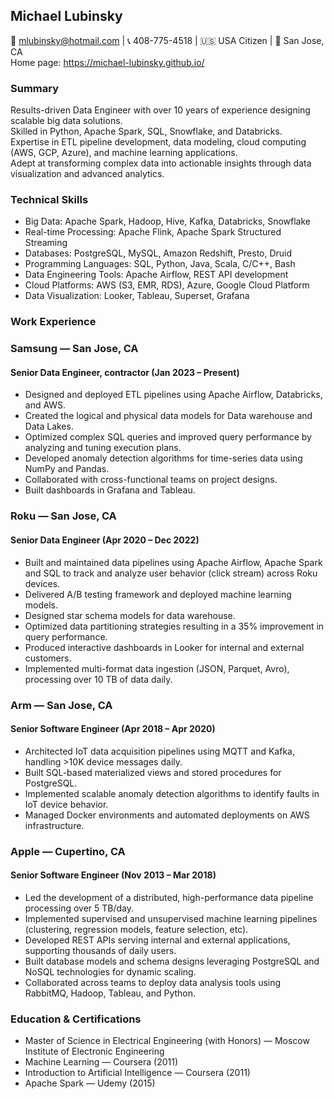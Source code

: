 ## Michael Lubinsky
📧 mlubinsky@hotmail.com | 📞 408-775-4518 | 🇺🇸 USA Citizen | 📍 San Jose, CA  
Home page: https://michael-lubinsky.github.io/

### Summary
Results-driven Data Engineer with over 10 years of experience designing scalable big data solutions.   
Skilled in Python, Apache Spark, SQL, Snowflake, and Databricks.  
Expertise in ETL pipeline development, data modeling, cloud computing (AWS, GCP, Azure), and machine learning applications.  
Adept at transforming complex data into actionable insights through data visualization and advanced analytics.

### Technical Skills
- Big Data: Apache Spark, Hadoop, Hive, Kafka, Databricks, Snowflake
- Real-time Processing: Apache Flink, Apache Spark Structured Streaming
- Databases: PostgreSQL, MySQL, Amazon Redshift, Presto, Druid
- Programming Languages: SQL, Python, Java, Scala, C/C++, Bash
- Data Engineering Tools: Apache Airflow,  REST API development
- Cloud Platforms: AWS (S3, EMR, RDS), Azure, Google Cloud Platform
- Data Visualization: Looker, Tableau, Superset, Grafana

### Work Experience
### Samsung — San Jose, CA
#### Senior Data Engineer, contractor  (Jan 2023 – Present)

- Designed and deployed ETL pipelines using Apache Airflow, Databricks, and AWS.
- Created the logical and physical data models for Data warehouse and Data Lakes.
- Optimized complex SQL queries and improved query performance by analyzing and tuning execution plans.
- Developed anomaly detection algorithms for time-series data using NumPy and Pandas.
- Collaborated with cross-functional teams on project designs.
- Built dashboards in Grafana and Tableau.

### Roku — San Jose, CA
#### Senior Data Engineer (Apr 2020 – Dec 2022)

- Built and maintained data pipelines using Apache Airflow, Apache Spark and SQL to track and analyze user behavior (click stream) across Roku devices.
- Delivered A/B testing framework and deployed machine learning models.
- Designed star schema models for data warehouse.
- Optimized data partitioning strategies resulting in a 35% improvement in query performance.
- Produced interactive dashboards in Looker for internal and external customers.
- Implemented multi-format data ingestion (JSON, Parquet, Avro), processing over 10 TB of data daily.

### Arm — San Jose, CA
#### Senior Software Engineer (Apr 2018 – Apr 2020)

- Architected IoT data acquisition pipelines using MQTT and Kafka, handling >10K device messages daily.
- Built SQL-based materialized views and stored procedures for PostgreSQL.
- Implemented scalable anomaly detection algorithms to identify faults in IoT device behavior.
- Managed Docker environments and automated deployments on AWS infrastructure.

### Apple — Cupertino, CA
#### Senior Software Engineer (Nov 2013 – Mar 2018)

- Led the development of a distributed, high-performance data pipeline processing over 5 TB/day.
- Implemented supervised and unsupervised machine learning pipelines (clustering, regression models, feature selection, etc).
- Developed REST APIs serving internal and external applications, supporting thousands of daily users.
- Built database models and schema designs leveraging PostgreSQL and NoSQL technologies for dynamic scaling.
- Collaborated across teams to deploy data analysis tools using RabbitMQ, Hadoop, Tableau, and Python.

### Education & Certifications
- Master of Science in Electrical Engineering (with Honors) — Moscow Institute of Electronic Engineering
- Machine Learning — Coursera (2011)
- Introduction to Artificial Intelligence — Coursera (2011)
- Apache Spark — Udemy (2015)

